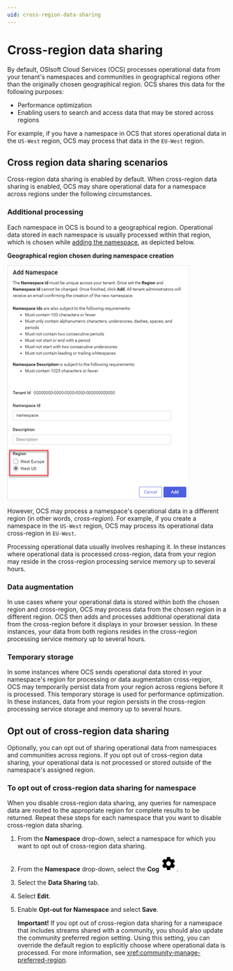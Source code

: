 ```yaml
---
uid: cross-region-data-sharing
---
```


# Cross-region data sharing

By default, OSIsoft Cloud Services (OCS) processes operational data from your tenant's namespaces and communities in geographical regions other than the originally chosen geographical region. OCS shares this data for the following purposes:

- Performance optimization 
- Enabling users to search and access data that may be stored across regions

For example, if you have a namespace in OCS that stores operational data in the `US-West` region, OCS may process that data in the `EU-West` region.

## Cross region data sharing scenarios

Cross-region data sharing is enabled by default. When cross-region data sharing is enabled, OCS may share operational data for a namespace across regions under the following circumstances.

### Additional processing

Each namespace in OCS is bound to a geographical region. Operational data stored in each namespace is usually processed within that region, which is chosen while [adding the namespace](xref:gpNamespaces), as depicted below.

**Geographical region chosen during namespace creation**

![Namespace region](_images/add-namespace-region.png)

However, OCS may process a namespace's operational data in a different region (in other words, _cross-region_). For example, if you create a namespace in the `US-West` region, OCS may process its operational data cross-region in `EU-West`.

Processing operational data usually involves reshaping it. In these instances where operational data is processed cross-region, data from your region may reside in the cross-region processing service memory up to several hours. 

### Data augmentation
In use cases where your operational data is stored within both the chosen region and cross-region, OCS may process data from the chosen region in a different region. OCS then adds and processes additional operational data from the cross-region before it displays in your browser session. In these instances, your data from both regions resides in the cross-region processing service memory up to several hours.

### Temporary storage

In some instances where OCS sends operational data stored in your namespace's region for processing or data augmentation cross-region, OCS may temporarily persist data from your region across regions before it is processed. This temporary storage is used for performance optimization. In these instances, data from your region persists in the cross-region processing service storage and memory up to several hours.

## Opt out of cross-region data sharing

Optionally, you can opt out of sharing operational data from namespaces and communities across regions. If you opt out of cross-region data sharing, your operational data is not processed or stored outside of the namespace's assigned region.

### To opt out of cross-region data sharing for namespace

When you disable cross-region data sharing, any queries for namespace data are routed to the appropriate region for complete results to be returned. Repeat these steps for each namespace that you want to disable cross-region data sharing.

1. From the **Namespace** drop-down, select a namespace for which you want to opt out of cross-region data sharing. 

1. From the **Namespace** drop-down, select the **Cog** ![Cog](./_icons/default/cog.svg).

1. Select the **Data Sharing** tab.

1. Select **Edit**.

1. Enable **Opt-out for Namespace** and select **Save**.

	**Important!** If you opt out of cross-region data sharing for a namespace that includes streams shared with a community, you should also update the community preferred region setting. Using this setting, you can override the default region to explicitly choose where operational data is processed. For more information, see <xref:community-manage-preferred-region>.